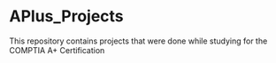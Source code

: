 # APlus_Projects
This repository contains projects that were done while studying for the COMPTIA A+ Certification

